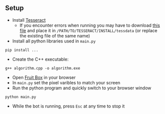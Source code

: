 ## Setup

- Install [Tesseract](https://github.com/UB-Mannheim/tesseract/wiki)
  - If you encounter errors when running you may have to download [this file](https://github.com/tesseract-ocr/tessdata/blob/main/eng.traineddata) and place it in ```/PATH/TO/TESSERACT/INSTALL/tessdata``` (or replace the existing file of the same name)
- Install all python libraries used in ```main.py```

```pip install ...```
- Create the C++ executable:

```g++ algorithm.cpp -o algorithm.exe```
- Open [Fruit Box](https://en.gamesaien.com/game/fruit_box/) in your browser
- In ```main.py``` set the pixel varibles to match your screen
- Run the python program and quickly switch to your browser window

```python main.py```
- While the bot is running, press ```Esc``` at any time to stop it